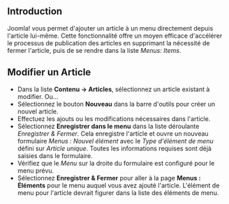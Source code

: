 <!-- Filename: J4.x:Adding_a_menu_link_in_an_article / Display title: Article : Enregistrer dans le menu  -->

## Introduction

Joomla! vous permet d'ajouter un article à un menu directement depuis l'article lui-même. Cette fonctionnalité offre un moyen efficace d'accélérer le processus de publication des articles en supprimant la nécessité de fermer l'article, puis de se rendre dans la liste *Menus: Items*.

## Modifier un Article

- Dans la liste **Contenu → Articles**, sélectionnez un article existant à modifier. Ou...
- Sélectionnez le bouton **Nouveau** dans la barre d'outils pour créer un nouvel article.
- Effectuez les ajouts ou les modifications nécessaires dans l'article.
- Sélectionnez **Enregistrer dans le menu** dans la liste déroulante *Enregistrer & Fermer*. Cela enregistre
  l'article et ouvre un nouveau formulaire *Menus : Nouvel élément* avec le *Type d'élément de menu* 
  défini sur *Article unique*. Toutes les informations requises sont déjà 
  saisies dans le formulaire.
- Vérifiez que le *Menu* sur la droite du formulaire est configuré pour le menu prévu.
- Sélectionnez **Enregistrer & Fermer** pour aller à la page **Menus : Éléments** pour le menu auquel vous 
  avez ajouté l'article. L'élément de menu pour l'article devrait figurer dans la liste des 
  éléments de menu.

